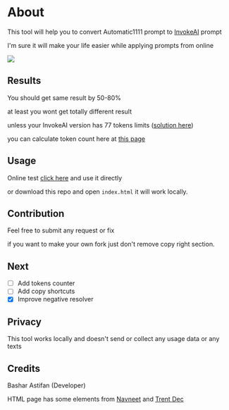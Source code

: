 # About
This tool will help you to convert Automatic1111 prompt to [InvokeAI](https://github.com/invoke-ai/InvokeAI) prompt

I'm sure it will make your life easier while applying prompts from online

<img src="https://github.com/basharast/A2IPrompt/assets/3244951/9ed14aa6-0dd6-4938-9c19-d6a21a0b68ca">

## Results
You should get same result by 50-80%

at least you wont get totally different result

unless your InvokeAI version has 77 tokens limits ([solution here](https://github.com/invoke-ai/InvokeAI/pull/2896))

you can calculate token count here at [this page](https://platform.openai.com/tokenizer)

## Usage
Online test [click here](https://basharast.github.io/A2IPrompt/) and use it directly

or download this repo and open `index.html` it will work locally.

## Contribution
Feel free to submit any request or fix

if you want to make your own fork just don't remove copy right section.

## Next

- [ ] Add tokens counter
- [ ] Add copy shortcuts
- [x] Improve negative resolver

## Privacy 
This tool works locally and doesn't send or collect any usage data or any texts

## Credits
Bashar Astifan (Developer)

HTML page has some elements from [Navneet](https://codepen.io/heynavneet/details/yXjPLw) and [Trent Dec](https://codepen.io/Trentdec/pen/YBEQKm)
